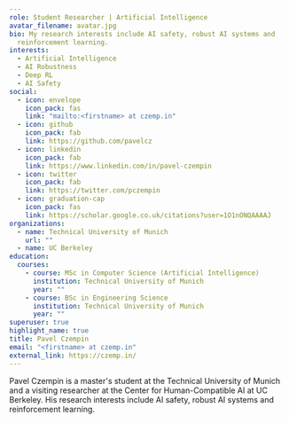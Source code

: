 ```yaml
---
role: Student Researcher | Artificial Intelligence
avatar_filename: avatar.jpg
bio: My research interests include AI safety, robust AI systems and
  reinforcement learning.
interests:
  - Artificial Intelligence
  - AI Robustness
  - Deep RL
  - AI Safety
social:
  - icon: envelope
    icon_pack: fas
    link: "mailto:<firstname> at czemp.in"
  - icon: github
    icon_pack: fab
    link: https://github.com/pavelcz
  - icon: linkedin
    icon_pack: fab
    link: https://www.linkedin.com/in/pavel-czempin
  - icon: twitter
    icon_pack: fab
    link: https://twitter.com/pczempin
  - icon: graduation-cap
    icon_pack: fas
    link: https://scholar.google.co.uk/citations?user=1O1nONQAAAAJ
organizations:
  - name: Technical University of Munich
    url: ""
  - name: UC Berkeley
education:
  courses:
    - course: MSc in Computer Science (Artificial Intelligence)
      institution: Technical University of Munich
      year: ""
    - course: BSc in Engineering Science
      institution: Technical University of Munich
      year: ""
superuser: true
highlight_name: true
title: Pavel Czempin
email: "<firstname> at czemp.in"
external_link: https://czemp.in/
---
```

Pavel Czempin is a master's student at the Technical University of Munich and a visiting researcher at the Center for Human-Compatible AI at UC Berkeley. His research interests include AI safety, robust AI systems and reinforcement learning.
